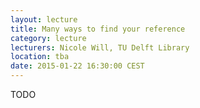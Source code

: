 ```yaml
---
layout: lecture
title: Many ways to find your reference
category: lecture
lecturers: Nicole Will, TU Delft Library
location: tba
date: 2015-01-22 16:30:00 CEST
---
```


TODO
